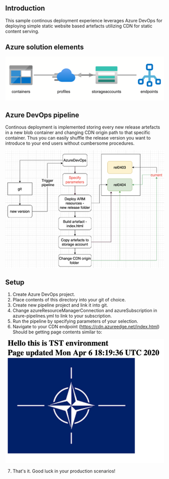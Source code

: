 ## Introduction 

This sample continous deployment experience leverages Azure DevOps for deploying simple static website based artefacts utilizing CDN for static content serving. 

## Azure solution elements

![image Solution](./azureelements.png)

## Azure DevOps pipeline 

Continous deployment is implemented storing every new release artefacts in a new blob container and changing CDN origin path to that specific container. Thus you can easily shuffle the release version you want to introduce to your end users without cumbersome procedures.

![image Solution](./pipeline.png)

## Setup

1. Create Azure DevOps project.
2. Place contents of this directory into your git of choice.
3. Create new pipeline project and link it into git.
4. Change azureResourceManagerConnection and azureSubscription in azure-pipelines.yml to link to your subscription.
5. Run the pipeline by specifying parameters of your selection.
6. Navigate to your CDN endpoint (https://cdn.azureedge.net/index.html) Should be getting page contents similar to:

![image Solution](./result.png)

7. That's it. Good luck in your production scenarios!




